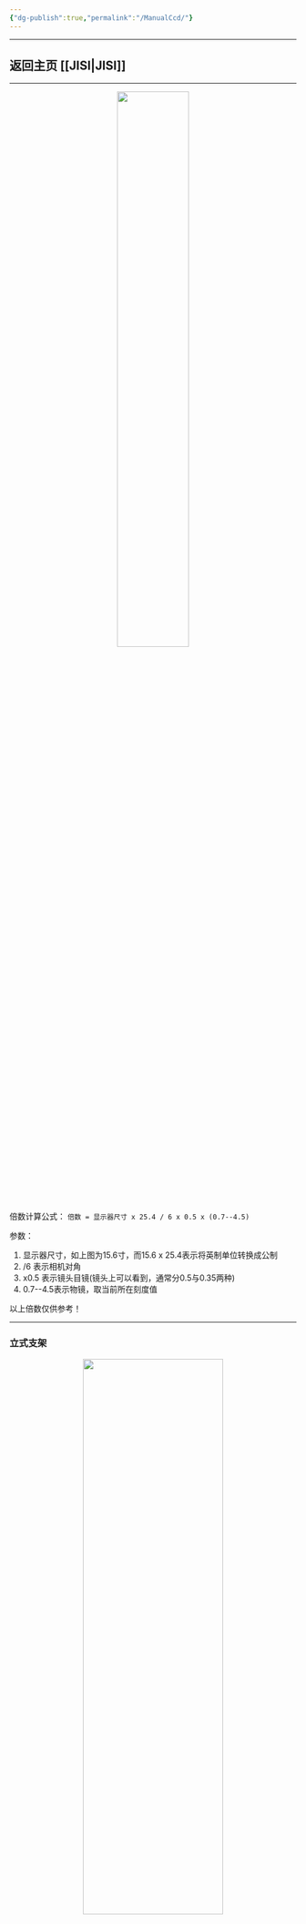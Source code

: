 ```yaml
---
{"dg-publish":true,"permalink":"/ManualCcd/"}
---
```



---

## 返回主页 [[JISI\|JISI]]

---


<div align="center">
    <img src="https://tc.899900.xyz/img/立式手工.jpg" width="50%" height="50%"></img>
</div>


倍数计算公式：
`倍数 = 显示器尺寸 x 25.4 / 6 x 0.5 x (0.7--4.5)`

参数：
1. 显示器尺寸，如上图为15.6寸，而15.6 x 25.4表示将英制单位转换成公制
2. /6 表示相机对角
3. x0.5 表示镜头目镜(镜头上可以看到，通常分0.5与0.35两种)
4. 0.7--4.5表示物镜，取当前所在刻度值

以上倍数仅供参考！

---

### 立式支架
<div align="center"><img src="https://tc.899900.xyz/img/202403271432768.jpg" width="70%" height="50%"></img></div>

### 卧式支架
<div align="center"><img src="https://tc.899900.xyz/img/202403271432502.jpg" width="70%" height="50%"></img></div>


---

<center><a href="Https://www.jisicn.top" target="_blank">东莞集思光电科技有限公司</a></center>
<center><a href="Https://www.jisicn.top" target="_blank">https://www.jisicn.top</a></center>
<center><a href="Https://www.dgjisi.eu.org" target="_blank">https://www.dgjisi.eu.org</a></center>

---

<div align='center' ><font size='50'><b>End Thanks</b></font></div>